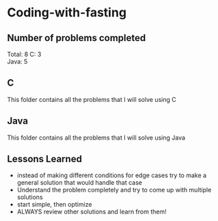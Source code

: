 # Coding-with-fasting

## Number of problems completed
Total: 8
C: 3  
Java: 5  


## C
This folder contains all the problems that I will solve using C

## Java
This folder contains all the problems that I will solve using Java

## Lessons Learned

* instead of making different conditions for edge cases try to make a general solution that would handle that case
*  Understand the problem completely and try to come up with multiple solutions  
* start simple, then optimize  
* ALWAYS review other solutions and learn from them!  




